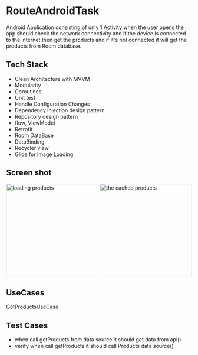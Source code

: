 # RouteAndroidTask
Android Application consisting of only 1 Activity when the user opens the app should check the network connectivity and if the device is connected to the internet then get the products and if it's not connected it will get the products from Room database.

## Tech Stack
- Clean Architecture with MVVM
- Modularity
- Coroutines
- Unit test
- Handle Configuration Changes
- Dependency injection design pattern
- Repository design pattern
- flow, ViewModel
- Retrofit
- Room DataBase
- DataBinding
- Recycler view
- Glide for Image Loading
## Screen shot

<img src="https://github.com/user-attachments/assets/a0d49319-be96-449c-b8d0-0e7140c05a84" alt="loading products" width="250"/>
<img src="https://github.com/user-attachments/assets/54b2af5f-e6bd-43fe-8797-fc0c00206704" alt="the cached products" width="250"/>

## UseCases
GetProductsUseCase

## Test Cases
- when call getProducts from data source it should get data from api()
- verify when call getProducts it should call Products data source()



